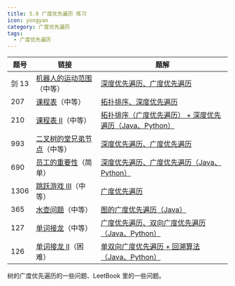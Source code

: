 ```yaml
---
title: 5.9 广度优先遍历 练习
icon: yongyan
category: 广度优先遍历
tags:
  - 广度优先遍历
---
```


| 题号  | 链接                                                                                             | 题解                                                                                                                                                                        |
| ----- | ------------------------------------------------------------------------------------------------ | --------------------------------------------------------------------------------------------------------------------------------------------------------------------------- |
| 剑 13 | [机器人的运动范围](https://leetcode-cn.com/problems/ji-qi-ren-de-yun-dong-fan-wei-lcof/)（中等） | [深度优先遍历、广度优先遍历](https://blog.csdn.net/lw_power/article/details/105398995)                                                                                      |
| 207   | [课程表](https://leetcode-cn.com/problems/course-schedule/)（中等）                              | [拓扑排序、深度优先遍历](https://leetcode-cn.com/problems/course-schedule/solution/tuo-bu-pai-xu-by-liweiwei1419/)                                                          |
| 210   | [课程表 II](https://leetcode-cn.com/problems/course-schedule-ii/)（中等）                        | [拓扑排序（广度优先遍历） + 深度优先遍历（Java、Python）](https://leetcode-cn.com/problems/course-schedule-ii/solution/tuo-bu-pai-xu-shen-du-you-xian-bian-li-python-dai-/) |
| 993   | [二叉树的堂兄弟节点](https://leetcode-cn.com/problems/cousins-in-binary-tree/)（中等）           | [深度优先遍历、广度优先遍历](https://leetcode-cn.com/problems/cousins-in-binary-tree/solution/yan-du-you-xian-bian-li-python-dai-ma-by-liweiwei1/)                          |
| 690   | [员工的重要性](https://leetcode-cn.com/problems/employee-importance/)（简单）                    | [深度优先遍历、广度优先遍历（Java、Python）](https://leetcode-cn.com/problems/employee-importance/solution/shen-du-you-xian-bian-li-yan-du-you-xian-bian-li-j/)             |
| 1306  | [跳跃游戏 III](https://leetcode-cn.com/problems/jump-game-iii/)（中等）                          | [广度优先遍历](https://leetcode-cn.com/problems/jump-game-iii/solution/yan-du-you-xian-bian-li-by-liweiwei1419/)                                                            |
| 365   | [水壶问题](https://leetcode-cn.com/problems/water-and-jug-problem/)（中等）                      | [图的广度优先遍历（Java）](https://leetcode-cn.com/problems/water-and-jug-problem/solution/tu-de-yan-du-you-xian-bian-li-by-liweiwei1419/)                                  |
| 127   | [单词接龙](https://leetcode-cn.com/problems/word-ladder/)（中等）                                | [广度优先遍历、双向广度优先遍历（Java、Python）](https://leetcode-cn.com/problems/word-ladder/solution/yan-du-you-xian-bian-li-shuang-xiang-yan-du-you-2/)                  |
| 126   | [单词接龙 II](https://leetcode-cn.com/problems/word-ladder-ii/)（困难）                          | [单双向广度优先遍历 + 回溯算法（Java、Python）](https://leetcode-cn.com/problems/word-ladder-ii/solution/yan-du-you-xian-bian-li-shuang-xiang-yan-du-you--2/)               |

树的广度优先遍历的一些问题、LeetBook 里的一些问题。
